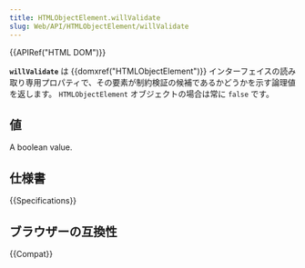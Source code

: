 ```yaml
---
title: HTMLObjectElement.willValidate
slug: Web/API/HTMLObjectElement/willValidate
---
```

{{APIRef("HTML DOM")}}

**`willValidate`** は {{domxref("HTMLObjectElement")}} インターフェイスの読み取り専用プロパティで、その要素が制約検証の候補であるかどうかを示す論理値を返します。 `HTMLObjectElement` オブジェクトの場合は常に `false` です。

## 値

A boolean value.

## 仕様書

{{Specifications}}

## ブラウザーの互換性

{{Compat}}
